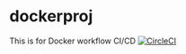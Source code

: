 # dockerproj
This is for Docker workflow CI/CD
[![CircleCI](https://dl.circleci.com/status-badge/img/gh/Abenezer-A/dockerproj/tree/main.svg?style=svg)](https://dl.circleci.com/status-badge/redirect/gh/Abenezer-A/dockerproj/tree/main)
